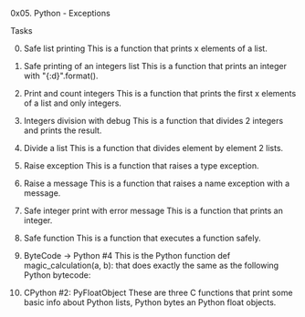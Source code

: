0x05. Python - Exceptions

Tasks

0. Safe list printing
This is a function that prints x elements of a list.

1. Safe printing of an integers list
This is a function that prints an integer with "{:d}".format().

2. Print and count integers
This is a function that prints the first x elements of a list and only integers.

3. Integers division with debug
This is a function that divides 2 integers and prints the result.

4. Divide a list
This is a function that divides element by element 2 lists.

5. Raise exception
This is a function that raises a type exception.

6. Raise a message
This is a function that raises a name exception with a message.

7. Safe integer print with error message
This is a function that prints an integer.

8. Safe function
This is a function that executes a function safely.

9. ByteCode -> Python #4
This is the Python function def magic_calculation(a, b): that does exactly the same as the following Python bytecode:

10. CPython #2: PyFloatObject
These are three C functions that print some basic info about Python lists, Python bytes an Python float objects.

